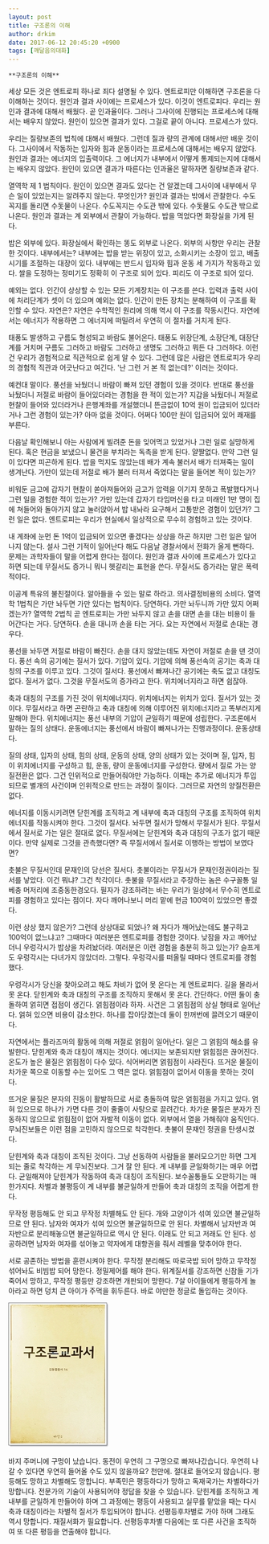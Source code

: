 ```yaml
---
layout: post
title: 구조론의 이해
author: drkim
date: 2017-06-12 20:45:20 +0900
tags: [깨달음의대화]
---
```

 

    **구조론의 이해**

  


세상 모든 것은 엔트로피 하나로 죄다 설명될 수 있다. 엔트로피만 이해하면 구조론을 다 이해하는 것이다. 원인과 결과 사이에는 프로세스가 있다. 이것이 엔트로피다. 우리는 원인과 결과에 대해서 배웠다. 곧 인과율이다. 그러나 그사이에 진행되는 프로세스에 대해서는 배우지 않았다. 원인이 있으면 결과가 있다. 그걸로 끝이 아니다. 프로세스가 있다. 

  


우리는 질량보존의 법칙에 대해서 배웠다. 그런데 질과 량의 관계에 대해서만 배운 것이다. 그사이에서 작동하는 입자와 힘과 운동이라는 프로세스에 대해서는 배우지 않았다. 원인과 결과는 에너지의 입출력이다. 그 에너지가 내부에서 어떻게 통제되는지에 대해서는 배우지 않았다. 원인이 있으면 결과가 따른다는 인과율은 말하자면 질량보존과 같다. 

  


열역학 제 1 법칙이다. 원인이 있으면 결과도 있다는 건 알겠는데 그사이에 내부에서 무슨 일이 있었는지는 알려주지 않는다. 무엇인가? 원인과 결과는 밖에서 관찰한다. 수도꼭지를 돌리면 수돗물이 나온다. 수도꼭지는 수도관 밖에 있다. 수돗물도 수도관 밖으로 나온다. 원인과 결과는 계 외부에서 관찰이 가능하다. 밥을 먹었다면 화장실을 가게 된다. 

  


밥은 외부에 있다. 화장실에서 확인하는 똥도 외부로 나온다. 외부의 사항만 우리는 관찰한 것이다. 내부에서는? 내부에는 밥을 받는 위장이 있고, 소화시키는 소장이 있고, 배출시기를 조절하는 대장이 있다. 내부에는 반드시 입자와 힘과 운동 세 가지가 작동하고 있다. 쌀을 도정하는 정미기도 정확히 이 구조로 되어 있다. 피리도 이 구조로 되어 있다. 

  


예외는 없다. 인간이 상상할 수 있는 모든 기계장치는 이 구조를 쓴다. 입력과 출력 사이에 처리단계가 셋이 더 있으며 예외는 없다. 인간이 만든 장치는 분해하여 이 구조를 확인할 수 있다. 자연은? 자연은 수학적인 원리에 의해 역시 이 구조를 작동시킨다. 자연에서는 에너지가 작용하면 그 에너지에 떠밀려서 우연히 이 절차를 거치게 된다. 

  


태풍도 발생하고 구름도 형성되고 바람도 불어온다. 태풍도 위장단계, 소장단계, 대장단계를 거치며 구름도 그러하고 바람도 그러하고 생명도 그러하고 뭐든 다 그러하다. 이런 건 우리가 경험적으로 직관적으로 쉽게 알 수 있다. 그런데 많은 사람은 엔트로피가 우리의 경험적 직관과 어긋난다고 여긴다. '난 그런 거 본 적 없는데?' 이러는 것이다. 

  


예컨대 말이다. 풍선을 놔뒀더니 바람이 빠져 있던 경험이 있을 것이다. 반대로 풍선을 놔뒀더니 저절로 바람이 들어있더라는 경험을 한 적이 있는가? 지갑을 놔뒀더니 저절로 현찰이 들어와 있더라거나 은행계좌를 개설했더니 뜬금없이 10억 원이 입금되어 있더라거나 그런 경험이 있는가? 아마 없을 것이다. 어쩌다 100만 원이 입금되어 있어 쾌재를 부른다. 

  


다음날 확인해보니 아는 사람에게 빌려준 돈을 잊어먹고 있었거나 그런 일로 실망하게 된다. 혹은 현금을 보냈으니 물건을 부치라는 독촉을 받게 된다. 얄짤없다. 만약 그런 일이 있다면 피곤하게 된다. 밥을 먹지도 않았는데 배가 계속 불러서 배가 터져죽는 일이 생겨난다. 가만이 있는데 저절로 배가 불러 터져서 죽었다는 말을 들어본 적이 있는가? 

  


비워둔 금고에 갑자기 현찰이 쏟아져들어와 금고가 압력을 이기지 못하고 폭발했다거나 그런 일을 경험한 적이 있는가? 가만 있는데 갑자기 타임머신을 타고 미래인 1만 명이 집에 쳐들어와 돌아가지 않고 눌러앉아서 밥 내놔라 요구해서 고통받은 경험이 있던가? 그런 일은 없다. 엔트로피는 우리가 현실에서 일상적으로 무수히 경험하고 있는 것이다. 

  


내 계좌에 눈먼 돈 1억이 입금되어 있으면 좋겠다는 상상을 하곤 하지만 그런 일은 일어나지 않는다. 설사 그런 기적이 일어난다 해도 다음날 경찰서에서 전화가 올게 뻔하다. 문제는 과학자들이 말을 어렵게 한다는 점이다. 원인과 결과 사이에 프로세스가 있다고 하면 되는데 무질서도 증가니 뭐니 헷갈리는 표현을 쓴다. 무질서도 증가라는 말은 폭력적이다. 

  


이공계 특유의 불친절이다. 알아들을 수 있는 말로 하라고. 의사결정비용의 소비다. 열역학 1법칙은 가만 놔두면 가만 있다는 법칙이다. 당연하다. 가만 놔두니까 가만 있지 어쩌겠는가? 열역학 2법칙 곧 엔트로피는 가만 놔두지 않고 손을 대면 손을 대는 비용이 들어간다는 거다. 당연하다. 손을 대니까 손을 타는 거다. 요는 자연에서 저절로 손대는 경우다. 

  


풍선을 놔두면 저절로 바람이 빠진다. 손을 대지 않았는데도 자연이 저절로 손을 댄 것이다. 풍선 속의 공기에는 질서가 있다. 기압이 있다. 기압에 의해 풍선속의 공기는 축과 대칭의 구조를 이루고 있다. 그것이 질서다. 풍선에서 빠져나간 공기에는 축도 없고 대칭도 없다. 질서가 없다. 그것을 무질서도의 증가라고 한다. 위치에너지라고 하면 쉽잖아. 

  


축과 대칭의 구조를 가진 것이 위치에너지다. 위치에너지는 위치가 있다. 질서가 있는 것이다. 무질서라고 하면 곤란하고 축과 대칭에 의해 이루어진 위치에너지라고 똑부러지게 말해야 한다. 위치에너지는 풍선 내부의 기압이 균일하기 때문에 성립한다. 구조론에서 말하는 질의 상태다. 운동에너지는 풍선에서 바람이 빠져나가는 진행과정이다. 운동상태다. 

  


질의 상태, 입자의 상태, 힘의 상태, 운동의 상태, 양의 상태가 있는 것이며 질, 입자, 힘이 위치에너지를 구성하고 힘, 운동, 량이 운동에너지를 구성한다. 량에서 질로 가는 양질전환은 없다. 그건 인위적으로 만들어줘야만 가능하다. 이때는 추가로 에너지가 투입되므로 별개의 사건이며 인위적으로 만드는 과정이 질이다. 그러므로 자연의 양질전환은 없다. 

  


에너지를 이동시키려면 닫힌계를 조직하고 계 내부에 축과 대칭의 구조를 조직하여 위치에너지를 작동시켜야 한다. 그것이 질서다. 놔두면 질서가 망해서 무질서가 된다. 무질서에서 질서로 가는 일은 절대로 없다. 무질서에는 닫힌계와 축과 대칭의 구조가 없기 때문이다. 만약 실제로 그것을 관측했다면? 즉 무질서에서 질서로 이행하는 방법이 보였다면? 

  


촛불은 무질서인데 문재인의 당선은 질서다. 촛불이라는 무질서가 문재인정권이라는 질서를 낳았다. 이건 뭐냐? 그건 착각이다. 촛불을 무질서라고 주장하는 놈은 수구꼴통 일베충 머저리에 조중동한경오다. 필자가 강조하려는 바는 우리가 일상에서 무수히 엔트로피를 경험하고 있다는 점이다. 자다 깨어나보니 머리 맡에 현금 100억이 있었으면 좋겠다. 

  


이런 상상 했지 않은가? 그런데 상상대로 되었나? 왜 자다가 깨어났는데도 불구하고 100억이 없느냐고? 그때마다 여러분은 엔트로피를 경험한 것이다. 낮잠을 자고 깨어났더니 우렁각시가 밥상을 차려놨더라. 여러분은 이런 경험을 충분히 하고 있는가? 슬프게도 우렁각시는 다녀가지 않았더라. 그렇다. 우렁각시를 떠올릴 때마다 엔트로피를 경험했다. 

  


우렁각시가 당신을 찾아오려고 해도 차비가 없어 못 온다는 게 엔트로피다. 길을 몰라서 못 온다. 닫힌계와 축과 대칭의 구조를 조직하지 못해서 못 온다. 간단하다. 어떤 둘이 충돌하여 얽히면 접점이 생긴다. 얽힘점이라 하자. 사건은 그 얽힘점의 상실 형태로 일어난다. 얽혀 있으면 비용이 감소한다. 하나를 잡아당겼는데 둘이 한꺼번에 끌려오기 때문이다. 

  


자연에서는 플라즈마의 활동에 의해 저절로 얽힘이 일어난다. 일은 그 얽힘의 해소를 유발한다. 닫힌계와 축과 대칭이 깨지는 것이다. 에너지는 보존되지만 얽힘점은 끊어진다. 온도가 높은 물질은 얽힘점이 다수 있다. 식어버리면 얽힘점이 사라진다. 뜨거운 물질이 차가운 쪽으로 이동할 수는 있어도 그 역은 없다. 얽힘점이 없어서 이동을 못하는 것이다. 

  


뜨거운 물질은 분자의 진동이 활발하므로 서로 충돌하여 많은 얽힘점을 가지고 있다. 얽혀 있으므로 하나가 가면 다른 것이 줄줄이 사탕으로 끌려간다. 차가운 물질은 분자가 진동하지 않으므로 얽힘점이 없어 자발적 이동이 없다. 외부에서 열을 가해줘야 움직인다. 무뇌진보들은 이런 점을 고민하지 않으므로 착각한다. 촛불이 문재인 정권을 탄생시켰다. 

  


닫힌계와 축과 대칭이 조직된 것이다. 그냥 선동하여 사람들을 불러모으기만 하면 그게 되는 줄로 착각하는 게 무뇌진보다. 그거 잘 안 된다. 계 내부를 균일화하기는 매우 어렵다. 균일해져야 닫힌계가 작동하여 축과 대칭이 조직된다. 보수꼴통들도 오판하기는 매한가지다. 차별과 불평등이 계 내부를 불균일하게 만들어 축과 대칭의 조직을 어렵게 한다. 

  


무작정 평등해도 안 되고 무작정 차별해도 안 된다. 개와 고양이가 섞여 있으면 불균일하므로 안 된다. 남자와 여자가 섞여 있으면 불균일하므로 안 된다. 차별해서 남자반과 여자반으로 분리해놓으면 불균일하므로 역시 안 된다. 이래도 안 되고 저래도 안 된다. 성공하려면 남자와 여자를 섞어놓고 약자에게 대항권을 줘서 레벨을 맞추어야 한다. 

  


서로 공존하는 방법을 훈련시켜야 한다. 무작정 분리해도 따로국밥 되어 망하고 무작정 섞어놔도 비빔밥 되어 망한다. 정밀제어를 해야 한다. 위계질서를 강조하면 신참들 기가 죽어서 망하고, 무작정 평등만 강조하면 개판되어 망한다. 7살 아이들에게 평등하게 놀아라고 하면 덩치 큰 아이가 주먹을 휘두른다. 바로 야만한 정글로 돌입하는 것이다. 

  



 ![](/files/attach/images/198/296/855/20170108_234810.jpg) 

  


바지 주머니에 구멍이 났습니다. 동전이 우연히 그 구멍으로 빠져나갔습니다. 우연히 나갈 수 있다면 우연히 들어올 수도 있지 않을까요? 천만에. 절대로 들어오지 않습니다. 평등해도 망하고 차별해도 망합니다. 부족민은 평등하다가 망하고 독재국가는 차별하다가 망합니다. 전문가의 기술이 사용되어야 정답을 찾을 수 있습니다. 닫힌계를 조직하고 계 내부를 균일하게 만들어야 하며 그 과정에는 평등이 사용되고 실무를 맡았을 때는 다시 축과 대칭이라는 차별적 질서가 투입되어야 합니다. 선평등후차별로 가야 하며 그래도 역시 망합니다. 재질서화가 필요합니다. 선평등후차별 다음에는 또 다른 사건을 조직하여 또 다른 평등을 연출해야 합니다.